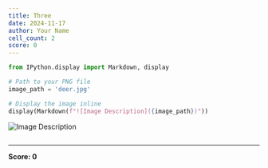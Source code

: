 ```yaml
---
title: Three
date: 2024-11-17
author: Your Name
cell_count: 2
score: 0
---
```


```python
from IPython.display import Markdown, display

# Path to your PNG file
image_path = 'deer.jpg'

# Display the image inline
display(Markdown(f"![Image Description]({image_path})"))
```


![Image Description](deer.jpg)



```python

```


---
**Score: 0**
